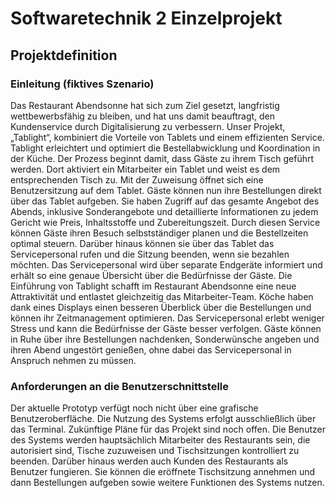 # Softwaretechnik 2 Einzelprojekt
## Projektdefinition

### Einleitung (fiktives Szenario)

Das Restaurant Abendsonne hat sich zum Ziel gesetzt, langfristig
wettbewerbsfähig zu bleiben, und hat uns damit beauftragt, den
Kundenservice durch Digitalisierung zu verbessern. Unser Projekt,
„Tablight“, kombiniert die Vorteile von Tablets und einem effizienten
Service. Tablight erleichtert und optimiert die Bestellabwicklung und
Koordination in der Küche.
Der Prozess beginnt damit, dass Gäste zu ihrem Tisch geführt werden.
Dort aktiviert ein Mitarbeiter ein Tablet und weist es dem
entsprechenden Tisch zu. Mit der Zuweisung öffnet sich eine
Benutzersitzung auf dem Tablet. Gäste können nun ihre Bestellungen
direkt über das Tablet aufgeben. Sie haben Zugriff auf das gesamte
Angebot des Abends, inklusive Sonderangebote und detaillierte
Informationen zu jedem Gericht wie Preis, Inhaltsstoffe und
Zubereitungszeit.
Durch diesen Service können Gäste ihren Besuch selbstständiger planen
und die Bestellzeiten optimal steuern. Darüber hinaus können sie über
das Tablet das Servicepersonal rufen und die Sitzung beenden, wenn sie
bezahlen möchten. Das Servicepersonal wird über separate Endgeräte
informiert und erhält so eine genaue Übersicht über die Bedürfnisse der
Gäste.
Die Einführung von Tablight schafft im Restaurant Abendsonne eine
neue Attraktivität und entlastet gleichzeitig das Mitarbeiter-Team. Köche
haben dank eines Displays einen besseren Überblick über die
Bestellungen und können ihr Zeitmanagement optimieren. Das
Servicepersonal erlebt weniger Stress und kann die Bedürfnisse der
Gäste besser verfolgen. Gäste können in Ruhe über ihre Bestellungen
nachdenken, Sonderwünsche angeben und ihren Abend ungestört
genießen, ohne dabei das Servicepersonal in Anspruch nehmen zu
müssen.

### Anforderungen an die Benutzerschnittstelle

Der aktuelle Prototyp verfügt noch nicht über eine grafische Benutzeroberfläche.
Die Nutzung des Systems erfolgt ausschließlich über das Terminal. Zukünftige Pläne
für das Projekt sind noch offen.
Die Benutzer des Systems werden hauptsächlich Mitarbeiter des Restaurants sein,
die autorisiert sind, Tische zuzuweisen und Tischsitzungen kontrolliert zu beenden.
Darüber hinaus werden auch Kunden des Restaurants als Benutzer fungieren. Sie
können die eröffnete Tischsitzung annehmen und dann Bestellungen aufgeben
sowie weitere Funktionen des Systems nutzen.
